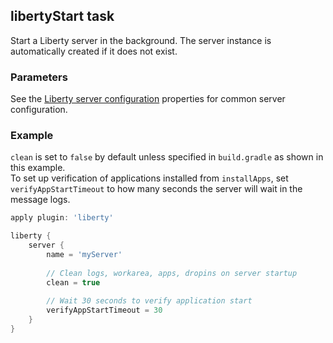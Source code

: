 ## libertyStart task  
Start a Liberty server in the background. The server instance is automatically created if it does not exist.  

### Parameters

See the [Liberty server configuration](libertyExtensions.md#liberty-server-configuration) properties for common server configuration.

### Example
`clean` is set to `false` by default unless specified in `build.gradle` as shown in this example.  
To set up verification of applications installed from `installApps`, set `verifyAppStartTimeout` to how many seconds the server will wait in the message logs.

```groovy
apply plugin: 'liberty'

liberty {
    server {
        name = 'myServer'
        
        // Clean logs, workarea, apps, dropins on server startup 
        clean = true
        
        // Wait 30 seconds to verify application start
        verifyAppStartTimeout = 30
    }
}

```
